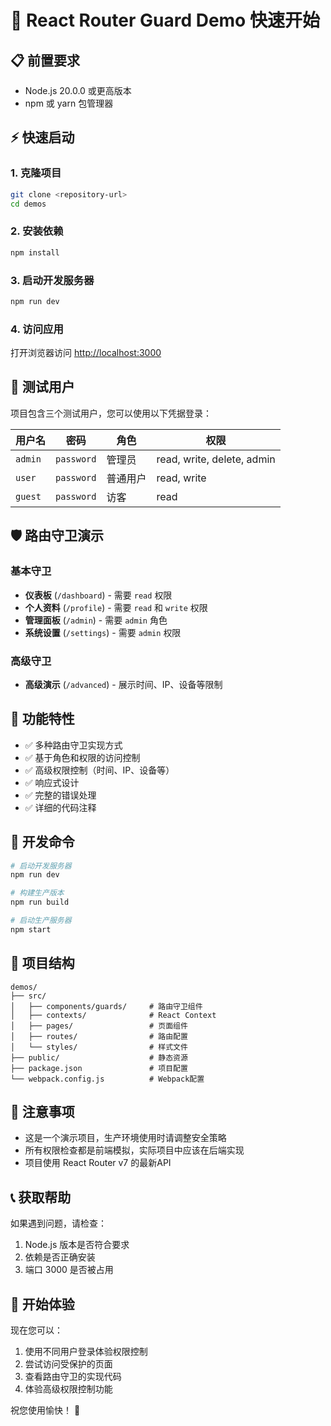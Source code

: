 # 🚀 React Router Guard Demo 快速开始

## 📋 前置要求

- Node.js 20.0.0 或更高版本
- npm 或 yarn 包管理器

## ⚡ 快速启动

### 1. 克隆项目
```bash
git clone <repository-url>
cd demos
```

### 2. 安装依赖
```bash
npm install
```

### 3. 启动开发服务器
```bash
npm run dev
```

### 4. 访问应用
打开浏览器访问 [http://localhost:3000](http://localhost:3000)

## 🔐 测试用户

项目包含三个测试用户，您可以使用以下凭据登录：

| 用户名 | 密码 | 角色 | 权限 |
|--------|------|------|------|
| `admin` | `password` | 管理员 | read, write, delete, admin |
| `user` | `password` | 普通用户 | read, write |
| `guest` | `password` | 访客 | read |

## 🛡️ 路由守卫演示

### 基本守卫
- **仪表板** (`/dashboard`) - 需要 `read` 权限
- **个人资料** (`/profile`) - 需要 `read` 和 `write` 权限
- **管理面板** (`/admin`) - 需要 `admin` 角色
- **系统设置** (`/settings`) - 需要 `admin` 权限

### 高级守卫
- **高级演示** (`/advanced`) - 展示时间、IP、设备等限制

## 🎯 功能特性

- ✅ 多种路由守卫实现方式
- ✅ 基于角色和权限的访问控制
- ✅ 高级权限控制（时间、IP、设备等）
- ✅ 响应式设计
- ✅ 完整的错误处理
- ✅ 详细的代码注释

## 🔧 开发命令

```bash
# 启动开发服务器
npm run dev

# 构建生产版本
npm run build

# 启动生产服务器
npm start
```

## 📁 项目结构

```
demos/
├── src/
│   ├── components/guards/     # 路由守卫组件
│   ├── contexts/              # React Context
│   ├── pages/                 # 页面组件
│   ├── routes/                # 路由配置
│   └── styles/                # 样式文件
├── public/                    # 静态资源
├── package.json               # 项目配置
└── webpack.config.js          # Webpack配置
```

## 🚨 注意事项

- 这是一个演示项目，生产环境使用时请调整安全策略
- 所有权限检查都是前端模拟，实际项目中应该在后端实现
- 项目使用 React Router v7 的最新API

## 📞 获取帮助

如果遇到问题，请检查：
1. Node.js 版本是否符合要求
2. 依赖是否正确安装
3. 端口 3000 是否被占用

## 🎉 开始体验

现在您可以：
1. 使用不同用户登录体验权限控制
2. 尝试访问受保护的页面
3. 查看路由守卫的实现代码
4. 体验高级权限控制功能

祝您使用愉快！ 🎊
